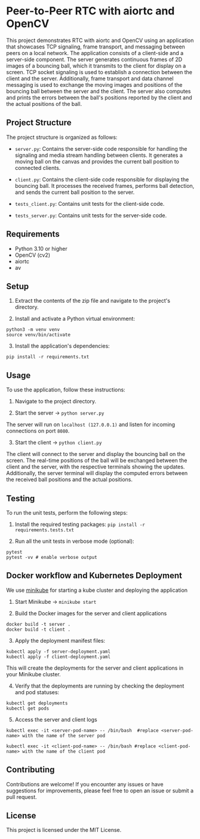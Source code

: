 # Peer-to-Peer RTC with aiortc and OpenCV

This project demonstrates RTC with aiortc and OpenCV using an application that showcases TCP signaling, frame transport, and messaging between peers on a local network. The application consists of a client-side and a server-side component. The server generates continuous frames of 2D images of a bouncing ball, which it transmits to the client for display on a screen. TCP socket signaling is used to establish a connection between the client and the server. Additionally, frame transport and data channel messaging is used to exchange the moving images and positions of the bouncing ball between the server and the client. The server also computes and prints the errors between the ball's positions reported by the client and the actual positions of the ball.

## Project Structure

The project structure is organized as follows:

- `server.py`: Contains the server-side code responsible for handling the signaling and media stream handling between clients. It generates a moving ball on the canvas and provides the current ball position to connected clients.

- `client.py`: Contains the client-side code responsible for displaying the bouncing ball. It processes the received frames, performs ball detection, and sends the current ball position to the server.

- `tests_client.py`: Contains unit tests for the client-side code.

- `tests_server.py`: Contains unit tests for the server-side code.

## Requirements

- Python 3.10 or higher
- OpenCV (cv2)
- aiortc
- av

## Setup

1. Extract the contents of the zip file and navigate to the project's directory.

2. Install and activate a Python virtual environment:

```
python3 -m venv venv
source venv/bin/activate
```

3. Install the application's dependencies:

```
pip install -r requirements.txt
```

## Usage

To use the application, follow these instructions:

1. Navigate to the project directory.

2. Start the server -> `python server.py`

The server will run on `localhost (127.0.0.1)` and listen for incoming connections on port `8080`.

3. Start the client -> `python client.py`

The client will connect to the server and display the bouncing ball on the screen. The real-time positions of the ball will be exchanged between the client and the server, with the respective terminals showing the updates. Additionally, the server terminal will display the computed errors between the received ball positions and the actual positions.

## Testing

To run the unit tests, perform the following steps:

1. Install the required testing packages:
   `pip install -r requirements.tests.txt`

2. Run all the unit tests in verbose mode (optional):

```
pytest
pytest -vv # enable verbose output
```

## Docker workflow and Kubernetes Deployment

We use [minikube](https://minikube.sigs.k8s.io/docs/start/) for starting a kube cluster and deploying the application

1. Start Minikube -> `minikube start`

2. Build the Docker images for the server and client applications

```
docker build -t server .
docker build -t client .
```

3. Apply the deployment manifest files:

```
kubectl apply -f server-deployment.yaml
kubectl apply -f client-deployment.yaml
```

This will create the deployments for the server and client applications in your Minikube cluster.

4. Verify that the deployments are running by checking the deployment and pod statuses:

```
kubectl get deployments
kubectl get pods
```

5. Access the server and client logs

```
kubectl exec -it <server-pod-name> -- /bin/bash  #replace <server-pod-name> with the name of the server pod

kubectl exec -it <client-pod-name> -- /bin/bash #replace <client-pod-name> with the name of the client pod
```

## Contributing

Contributions are welcome! If you encounter any issues or have suggestions for improvements, please feel free to open an issue or submit a pull request.

## License

This project is licensed under the MIT License.
